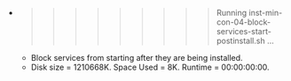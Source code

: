 * >>>>>>>>> Running inst-min-con-04-block-services-start-postinstall.sh ...
  * Block services from starting after they are being installed.
  * Disk size = 1210668K. Space Used = 8K. Runtime = 00:00:00:00.
